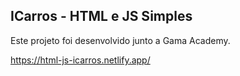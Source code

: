 ## ICarros - HTML e JS Simples

Este projeto foi desenvolvido junto a Gama Academy.

https://html-js-icarros.netlify.app/